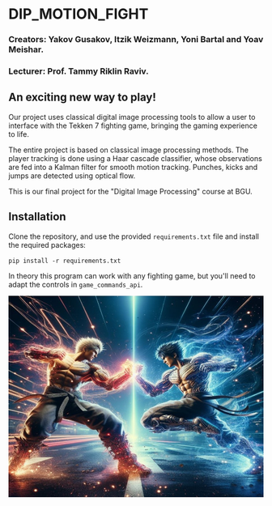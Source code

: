 # DIP_MOTION_FIGHT

### Creators: Yakov Gusakov, Itzik Weizmann, Yoni Bartal and Yoav Meishar.
### Lecturer: Prof. Tammy Riklin Raviv.


## An exciting new way to play!

Our project uses classical digital image processing tools to allow a user to interface with the Tekken 7
fighting game, bringing the gaming experience to life.

The entire project is based on classical image processing methods. The player tracking is done using a Haar 
cascade classifier, whose observations are fed into a Kalman filter for smooth motion tracking.
Punches, kicks and jumps are detected using optical flow.

This is our final project for the "Digital Image Processing" course at BGU.

## Installation
Clone the repository, and use the provided `requirements.txt` file and install the required packages:
```
pip install -r requirements.txt
```

In theory this program can work with any fighting game, but you'll need to adapt the controls in
`game_commands_api`.

<img src="./figures/Figure1.jpg" width="907" alt=""/>
